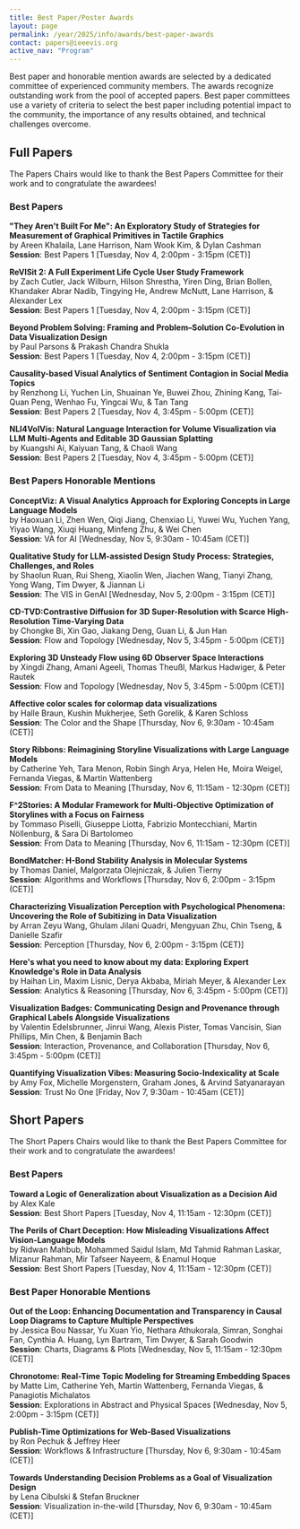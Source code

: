 ```yaml
---
title: Best Paper/Poster Awards
layout: page
permalink: /year/2025/info/awards/best-paper-awards
contact: papers@ieeevis.org
active_nav: "Program"
---
```


Best paper and honorable mention awards are selected by a dedicated committee of experienced community members.
The awards recognize outstanding work from the pool of accepted papers.
Best paper committees use a variety of criteria to select the best paper including potential impact to the community, the importance of any results obtained, and technical challenges overcome.

<!-- ---------------------------------------------------------------------------------- -->
## Full Papers

<!-- The Best Papers Committee for VIS 2025 Full papers consisted of the following distinguished members:
G. Elisabeta (Liz) Marai (chair), Rita Borgo, Stefan Bruckner, Steffen Koch, Kwan-Liu Ma, Jo Wood, and Xiaoru Yuan. -->
The Papers Chairs would like to thank the Best Papers Committee for their work and to congratulate the awardees!

<!-- ---------------------------------------------------------------------------------- -->
### Best Papers

**"They Aren't Built For Me": An Exploratory Study of Strategies for Measurement of Graphical Primitives in Tactile Graphics**<br />
by Areen Khalaila, Lane Harrison, Nam Wook Kim, & Dylan Cashman<br />
**Session**: Best Papers 1 [Tuesday, Nov 4, 2:00pm - 3:15pm (CET)]

<!-- Justification: -->


**ReVISit 2: A Full Experiment Life Cycle User Study Framework**<br />
by Zach Cutler, Jack Wilburn, Hilson Shrestha, Yiren Ding, Brian Bollen, Khandaker Abrar Nadib, Tingying He, Andrew McNutt, Lane Harrison, & Alexander Lex<br />
**Session**: Best Papers 1 [Tuesday, Nov 4, 2:00pm - 3:15pm (CET)]

<!-- Justification: -->


**Beyond Problem Solving: Framing and Problem–Solution Co-Evolution in Data Visualization Design**<br />
by Paul Parsons & Prakash Chandra Shukla<br />
**Session**: Best Papers 1 [Tuesday, Nov 4, 2:00pm - 3:15pm (CET)]

<!-- Justification: -->


**Causality-based Visual Analytics of Sentiment Contagion in Social Media Topics**<br />
by Renzhong Li, Yuchen Lin, Shuainan Ye, Buwei Zhou, Zhining Kang, Tai-Quan Peng, Wenhao Fu, Yingcai Wu, & Tan Tang<br />
**Session**: Best Papers 2 [Tuesday, Nov 4, 3:45pm - 5:00pm (CET)]

<!-- Justification: -->


**NLI4VolVis: Natural Language Interaction for Volume Visualization via LLM Multi-Agents and Editable 3D Gaussian Splatting**<br />
by Kuangshi Ai, Kaiyuan Tang, & Chaoli Wang<br />
**Session**: Best Papers 2 [Tuesday, Nov 4, 3:45pm - 5:00pm (CET)]

<!-- Justification: -->


<!-- ---------------------------------------------------------------------------------- -->
### Best Papers Honorable Mentions

**ConceptViz: A Visual Analytics Approach for Exploring Concepts in Large Language Models**<br />
by Haoxuan Li, Zhen Wen, Qiqi Jiang, Chenxiao Li, Yuwei Wu, Yuchen Yang, Yiyao Wang, Xiuqi Huang, Minfeng Zhu, & Wei Chen<br />
**Session**: VA for AI [Wednesday, Nov 5, 9:30am - 10:45am (CET)]

<!-- Justification: -->


**Qualitative Study for LLM-assisted Design Study Process: Strategies, Challenges, and Roles**<br />
by Shaolun Ruan, Rui Sheng, Xiaolin Wen, Jiachen Wang, Tianyi Zhang, Yong Wang, Tim Dwyer, & Jiannan Li<br />
**Session**: The VIS in GenAI [Wednesday, Nov 5, 2:00pm - 3:15pm (CET)]

<!-- Justification: -->


**CD-TVD:Contrastive Diffusion for 3D Super-Resolution with Scarce High-Resolution Time-Varying Data**<br />
by Chongke Bi, Xin Gao, Jiakang Deng, Guan Li, & Jun Han<br />
**Session**: Flow and Topology [Wednesday, Nov 5, 3:45pm - 5:00pm (CET)]

<!-- Justification: -->


**Exploring 3D Unsteady Flow using 6D Observer Space Interactions**<br />
by Xingdi Zhang, Amani Ageeli, Thomas Theußl, Markus Hadwiger, & Peter Rautek<br />
**Session**: Flow and Topology [Wednesday, Nov 5, 3:45pm - 5:00pm (CET)]

<!-- Justification: -->


**Affective color scales for colormap data visualizations**<br />
by Halle Braun, Kushin Mukherjee, Seth Gorelik, & Karen Schloss<br />
**Session**: The Color and the Shape [Thursday, Nov 6, 9:30am - 10:45am (CET)]

<!-- Justification: -->


**Story Ribbons: Reimagining Storyline Visualizations with Large Language Models**<br />
by Catherine Yeh, Tara Menon, Robin Singh Arya, Helen He, Moira Weigel, Fernanda Viegas, & Martin Wattenberg<br />
**Session**: From Data to Meaning [Thursday, Nov 6, 11:15am - 12:30pm (CET)]

<!-- Justification: -->


**F^2Stories: A Modular Framework for Multi-Objective Optimization of Storylines with a Focus on Fairness**<br />
by Tommaso Piselli, Giuseppe Liotta, Fabrizio Montecchiani, Martin Nöllenburg, & Sara Di Bartolomeo<br />
**Session**: From Data to Meaning [Thursday, Nov 6, 11:15am - 12:30pm (CET)]

<!-- Justification: -->


**BondMatcher: H-Bond Stability Analysis in Molecular Systems**<br />
by Thomas Daniel, Malgorzata Olejniczak, & Julien Tierny<br />
**Session**: Algorithms and Workflows [Thursday, Nov 6, 2:00pm - 3:15pm (CET)]

<!-- Justification: -->


**Characterizing Visualization Perception with Psychological Phenomena: Uncovering the Role of Subitizing in Data Visualization**<br />
by Arran Zeyu Wang, Ghulam Jilani Quadri, Mengyuan Zhu, Chin Tseng, & Danielle Szafir<br />
**Session**: Perception [Thursday, Nov 6, 2:00pm - 3:15pm (CET)]

<!-- Justification: -->


**Here's what you need to know about my data: Exploring Expert Knowledge's Role in Data Analysis**<br />
by Haihan Lin, Maxim Lisnic, Derya Akbaba, Miriah Meyer, & Alexander Lex<br />
**Session**: Analytics & Reasoning [Thursday, Nov 6, 3:45pm - 5:00pm (CET)]

<!-- Justification: -->


**Visualization Badges: Communicating Design and Provenance through Graphical Labels Alongside Visualizations**<br />
by Valentin Edelsbrunner, Jinrui Wang, Alexis Pister, Tomas Vancisin, Sian Phillips, Min Chen, & Benjamin Bach<br />
**Session**: Interaction, Provenance, and Collaboration [Thursday, Nov 6, 3:45pm - 5:00pm (CET)]

<!-- Justification: -->


**Quantifying Visualization Vibes: Measuring Socio-Indexicality at Scale**<br />
by Amy Fox, Michelle Morgenstern, Graham Jones, & Arvind Satyanarayan<br />
**Session**: Trust No One [Friday, Nov 7, 9:30am - 10:45am (CET)]

<!-- Justification: -->


<!-- ---------------------------------------------------------------------------------- -->
## Short Papers

<!-- The Best Papers Committee for VIS 2025 short papers consisted of the following distinguished members:
Daniel Archambault, Jian Chen, and Nathalie Riche. -->
The Short Papers Chairs would like to thank the Best Papers Committee for their work and to congratulate the awardees!


<!-- ---------------------------------------------------------------------------------- -->
### Best Papers

**Toward a Logic of Generalization about Visualization as a Decision Aid**<br />
by Alex Kale<br />
**Session**: Best Short Papers [Tuesday, Nov 4, 11:15am - 12:30pm (CET)]


<!-- Justification: -->


**The Perils of Chart Deception: How Misleading Visualizations Affect Vision-Language Models**<br />
by Ridwan Mahbub, Mohammed Saidul Islam, Md Tahmid Rahman Laskar, Mizanur Rahman, Mir Tafseer Nayeem, & Enamul Hoque<br />
**Session**: Best Short Papers [Tuesday, Nov 4, 11:15am - 12:30pm (CET)]

<!-- Justification: -->


<!-- ---------------------------------------------------------------------------------- -->
### Best Paper Honorable Mentions

**Out of the Loop: Enhancing Documentation and Transparency in Causal Loop Diagrams to Capture Multiple Perspectives**<br />
by Jessica Bou Nassar, Yu Xuan Yio, Nethara Athukorala, Simran, Songhai Fan, Cynthia A. Huang, Lyn Bartram, Tim Dwyer, & Sarah Goodwin<br />
**Session**: Charts, Diagrams & Plots [Wednesday, Nov 5, 11:15am - 12:30pm (CET)]

<!-- Justification: -->


**Chronotome: Real-Time Topic Modeling for Streaming Embedding Spaces**<br />
by Matte Lim, Catherine Yeh, Martin Wattenberg, Fernanda Viegas, & Panagiotis Michalatos<br />
**Session**: Explorations in Abstract and Physical Spaces [Wednesday, Nov 5, 2:00pm - 3:15pm (CET)]

<!-- Justification: -->


**Publish-Time Optimizations for Web-Based Visualizations**<br />
by Ron Pechuk & Jeffrey Heer<br />
**Session**: Workflows & Infrastructure [Thursday, Nov 6, 9:30am - 10:45am (CET)]

<!-- Justification: -->


**Towards Understanding Decision Problems as a Goal of Visualization Design**<br />
by Lena Cibulski & Stefan Bruckner<br />
**Session**: Visualization in-the-wild [Thursday, Nov 6, 9:30am - 10:45am (CET)]

<!-- Justification: -->

